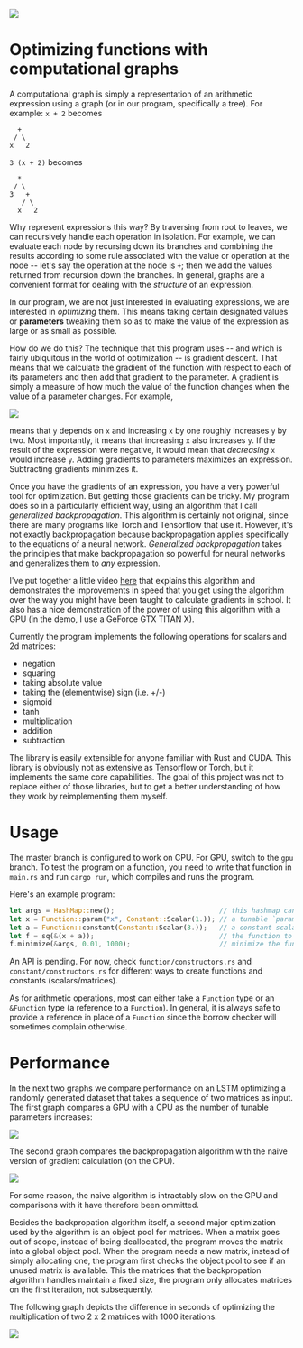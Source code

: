 ![](https://travis-ci.org/lobachevzky/pipes.svg?branch=gpu)

# Optimizing functions with computational graphs

A computational graph is simply a representation of an arithmetic expression
using a graph (or in our program, specifically a tree). For example: `x + 2` becomes
```
  +
 / \
x   2
```

`3 (x + 2)` becomes

```
  *
 / \
3   +
   / \
  x   2
```

Why represent expressions this way? By traversing from root to leaves, we can recursively handle each operation in isolation. For example, we can evaluate each node by recursing down its branches and combining the results according to some rule associated with the value or operation at the node -- let's say the operation at the node is `+`; then we add the values returned from recursion down the branches. In general, graphs are a convenient format for dealing with the *structure* of an expression.

In our program, we are not just interested in evaluating expressions, we are interested in *optimizing* them. This means taking certain designated values or **parameters** tweaking them so as to make the value of the expression as large or as small as possible.

How do we do this? The technique that this program uses -- and which is fairly ubiquitous in the world of optimization -- is gradient descent. That means that we calculate the gradient of the function with respect to each of its parameters and then add that gradient to the parameter. A gradient is simply a measure of how much the value of the function changes when the value of a parameter changes. For example,

![](https://github.com/lobachevzky/computational-graph/blob/master/images/dydx.png)

means that `y` depends on `x` and increasing `x` by one roughly increases `y` by two. Most importantly, it means that increasing `x` also increases `y`. If the result of the expression were negative, it would mean that *decreasing* `x` would increase `y`. Adding gradients to parameters maximizes an expression. Subtracting gradients minimizes it.

Once you have the gradients of an expression, you have a very powerful tool for optimization. But getting those gradients can be tricky. My program does so in a particularly efficient way, using an algorithm that I call *generalized backpropagation*. This algorithm is certainly not original, since there are many programs like Torch and Tensorflow that use it. However, it's not exactly backpropagation because backpropagation applies specifically to the equations of a neural network. *Generalized backpropagation* takes the principles that make backpropagation so powerful for neural networks and generalizes them to *any* expression.

I've put together a little video [here](https://www.youtube.com/watch?v=zhKWBye_RgE&t=117s) that explains this algorithm and demonstrates the improvements in speed that you get using the algorithm over the way you might have been taught to calculate gradients in school. It also has a nice demonstration of the power of using this algorithm with a GPU (in the demo, I use a GeForce GTX TITAN X).

Currently the program implements the following operations for scalars and 2d matrices:
 * negation
 * squaring
 * taking absolute value
 * taking the (elementwise) sign (i.e. +/-)
 * sigmoid
 * tanh
 * multiplication
 * addition
 * subtraction

The library is easily extensible for anyone familiar with Rust and CUDA. This library is obviously not as extensive as Tensorflow or Torch, but it implements the same core capabilities. The goal of this project was not to replace either of those libraries, but to get a better understanding of how they work by reimplementing them myself.

# Usage
The master branch is configured to work on CPU. For GPU, switch to the `gpu` branch.
To test the program on a function, you need to write that function in `main.rs` and run `cargo run`, which compiles and runs the program.

Here's an example program:

```rust
let args = HashMap::new();                          // this hashmap can be populated with constants at runtime
let x = Function::param("x", Constant::Scalar(1.)); // a tunable `parameter` Function initialized to 1.
let a = Function::constant(Constant::Scalar(3.));   // a constant scalar Function with value 3.
let f = sq(&(x + a));                               // the function to minimize: (x + a)^2
f.minimize(&args, 0.01, 1000);                      // minimize the function with learning rate of 0.01 and 1000 iterations.
```

An API is pending. For now, check `function/constructors.rs` and `constant/constructors.rs` for different ways to create functions and constants (scalars/matrices).

As for arithmetic operations, most can either take a `Function` type or an `&Function` type (a reference to a `Function`). In general, it is always safe to provide a reference in place of a `Function` since the borrow checker will sometimes complain otherwise.

# Performance

In the next two graphs we compare performance on an LSTM optimizing a randomly generated dataset that takes a sequence of two matrices as input. The first graph compares a GPU with a CPU as the number of tunable parameters increases:

![](https://github.com/lobachevzky/computational-graph/blob/master/images/CPU%20vs%20GPU.png)

The second graph compares the backpropagation algorithm with the naive version of gradient calculation (on the CPU).

![](https://github.com/lobachevzky/computational-graph/blob/master/images/backprop%20vs%20naive.png)

For some reason, the naive algorithm is intractably slow on the GPU and comparisons with it have therefore been ommitted.

Besides the backpropation algorithm itself, a second major optimization used by the algorithm is an object pool for matrices. When a matrix goes out of scope, instead of being deallocated, the program moves the matrix into a global object pool. When the program needs a new matrix, instead of simply allocating one, the program first checks the object pool to see if an unused matrix is available. This the matrices that the backpropation algorithm handles maintain a fixed size, the program only allocates matrices on the first iteration, not subsequently.

The following graph depicts the difference in seconds of optimizing the multiplication of two 2 x 2 matrices with 1000 iterations:

![](https://github.com/lobachevzky/computational-graph/blob/master/images/optimization%20comparison.png)
